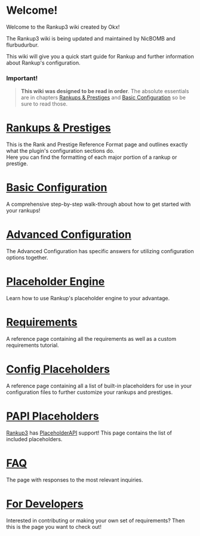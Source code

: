 # Welcome!
Welcome to the Rankup3 wiki created by Okx!

The Rankup3 wiki is being updated and maintained by NicBOMB and flurbudurbur.

This wiki will give you a quick start guide for Rankup and further information about Rankup's configuration.

### Important!
> **This wiki was designed to be read in order**. The absolute essentials are in chapters [Rankups & Prestiges](./Rankups-and-Prestiges.md) and [Basic Configuration](./Basic-Configuration.md) so be sure to read those.

# [Rankups & Prestiges](./Rankups-and-Prestiges.md)
This is the Rank and Prestige Reference Format page and outlines exactly what the plugin's configuration sections do.  
Here you can find the formatting of each major portion of a rankup or prestige.

# [Basic Configuration](./Basic-Configuration.md)
A comprehensive step-by-step walk-through about how to get started with your rankups!

# [Advanced Configuration](./Advanced-Configuration/Back-to-Basics.md)
The Advanced Configuration has specific answers for utilizing configuration options together.

# [Placeholder Engine](./Text-Templating.md)
Learn how to use Rankup's placeholder engine to your advantage.

# [Requirements](./List-of-Requirements.md)
A reference page containing all the requirements as well as a custom requirements tutorial.

# [Config Placeholders](./Config-Placeholders.md)
A reference page containing all a list of built-in placeholders for use in your configuration files to further customize your rankups and prestiges.

# [PAPI Placeholders](./PAPI-Placeholders.md)
[Rankup3](https://www.spigotmc.org/resources/rankup.76964/) has [PlaceholderAPI](https://www.spigotmc.org/resources/placeholderapi.6245/) support! This page contains the list of included placeholders. 

# [FAQ](./FAQ.md)
The page with responses to the most relevant inquiries.

# [For Developers](./For-Developers.md)
Interested in contributing or making your own set of requirements? Then this is the page you want to check out!
